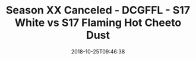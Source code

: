 ---
title: Season XX Canceled - DCGFFL - S17 White vs S17 Flaming Hot Cheeto Dust
teams-score:
- team: _teams/s17-white.md
  score:
- team: _teams/s17-orange.md
  score: 0
mvp: P. Shilo (White); L. Pratt (Orange)
game-ball: B. Benjamin (White); S. Cuviello (Orange)
season: 17
week: 5
date: '2018-10-25T09:46:38'
pageid: season-17-week-5-october-19-21-2018-6708-vs-6698
---